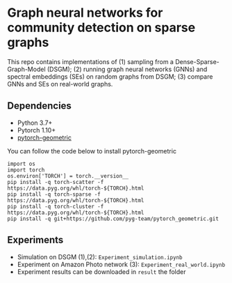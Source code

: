 # Graph neural networks for community detection on sparse graphs

This repo contains implementations of (1) sampling from a Dense-Sparse-Graph-Model (DSGM); (2) running graph neural networks (GNNs) and spectral embeddings (SEs) on random graphs from DSGM; (3) compare GNNs and SEs on real-world graphs.

## Dependencies
- Python 3.7+
- Pytorch 1.10+
- [pytorch-geometric](https://pytorch-geometric.readthedocs.io/en/latest/notes/installation.html)

You can follow the code below to install pytorch-geometric
```
import os
import torch
os.environ['TORCH'] = torch.__version__
pip install -q torch-scatter -f https://data.pyg.org/whl/torch-${TORCH}.html
pip install -q torch-sparse -f https://data.pyg.org/whl/torch-${TORCH}.html
pip install -q torch-cluster -f https://data.pyg.org/whl/torch-${TORCH}.html
pip install -q git+https://github.com/pyg-team/pytorch_geometric.git
```
## Experiments
- Simulation on DSGM (1),(2): ```Experiment_simulation.ipynb```
- Experiment on Amazon Photo network (3): ```Experiment_real_world.ipynb```
- Experiment results can be downloaded in ```result``` the folder

